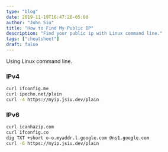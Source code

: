 ```yaml
---
type: "blog"
date: 2019-11-19T16:47:26-05:00
author: "John Siu"
title: "How to Find My Public IP"
description: "Find your public ip with Linux command line."
tags: ["cheatsheet"]
draft: false
---
```

Using Linux command line.
<!--more-->

### IPv4

```sh
curl ifconfig.me
curl ipecho.net/plain
curl -4 https://myip.jsiu.dev/plain
```

### IPv6

```sh
curl icanhazip.com
curl ifconfig.co
dig TXT +short o-o.myaddr.l.google.com @ns1.google.com
curl -6 https://myip.jsiu.dev/plain
```
